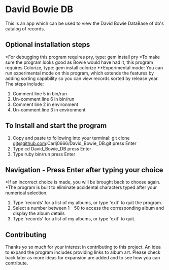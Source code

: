 # David Bowie DB

This is an app which can be used to view the David Bowie DataBase of db's catalog of records.

## Optional installation steps
*For debugging this program requires pry, type: gem install pry
*To make sure the program looks good as Bowie would have had it, this program requires Colorize, type: gem install colorize
**Experimental mode: You can run experimental mode on this program, which extends the features by adding sorting capability so you can view records sorted by release year. The steps include:
1) Comment line 5 in bin/run
2) Un-comment line 6 in bin/run
3) Comment line 2 in environment
4) Un-comment line 3 in environment

## To Install and start the program
1) Copy and paste to following into your terminal: 
   git clone git@github.com:Carlj0666/David_Bowie_DB.git
   press Enter
2) Type cd David_Bowie_DB
   press Enter
3) Type ruby bin/run
   press Enter
   
## Navigation - Press Enter after typing your choice
*If an incorrect choice is made, you will be brought back to choose again.
*The program is built to eliminate accidental characters typed after your numerical selection.
1) Type 'records' for a list of my albums, or type 'exit' to quit the program.
2) Select a number between 1 - 50 to access the corresponding album and display the album details
3) Type 'records' for a list of my albums, or type 'exit' to quit.

## Contributing
Thanks yo so much for your interest in contributing to this project. An idea to expand the program includes providing links to album art. Please check back later as more ideas for expansion are added and to see how you can contribute.

